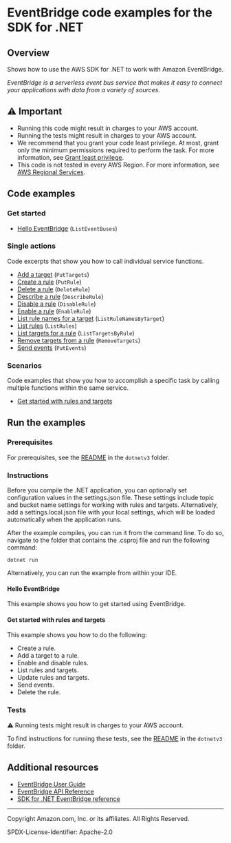 <!--Generated by WRITEME on 2023-03-07 15:33:01.600488 (UTC)-->
# EventBridge code examples for the SDK for .NET

## Overview

Shows how to use the AWS SDK for .NET to work with Amazon EventBridge.

<!--custom.overview.start-->
<!--custom.overview.end-->

*EventBridge is a serverless event bus service that makes it easy to connect your applications with data from a variety of sources.*

## ⚠ Important

* Running this code might result in charges to your AWS account.
* Running the tests might result in charges to your AWS account.
* We recommend that you grant your code least privilege. At most, grant only the minimum permissions required to perform the task. For more information, see [Grant least privilege](https://docs.aws.amazon.com/IAM/latest/UserGuide/best-practices.html#grant-least-privilege).
* This code is not tested in every AWS Region. For more information, see [AWS Regional Services](https://aws.amazon.com/about-aws/global-infrastructure/regional-product-services).

<!--custom.important.start-->
<!--custom.important.end-->

## Code examples

### Get started

* [Hello EventBridge](Actions/HelloEventBridge.cs#L4) (`ListEventBuses`)

### Single actions

Code excerpts that show you how to call individual service functions.

* [Add a target](Actions/EventBridgeWrapper.cs#L349) (`PutTargets`)
* [Create a rule](Actions/EventBridgeWrapper.cs#L168) (`PutRule`)
* [Delete a rule](Actions/EventBridgeWrapper.cs#L435) (`DeleteRule`)
* [Describe a rule](Actions/EventBridgeWrapper.cs#L35) (`DescribeRule`)
* [Disable a rule](Actions/EventBridgeWrapper.cs#L71) (`DisableRule`)
* [Enable a rule](Actions/EventBridgeWrapper.cs#L54) (`EnableRule`)
* [List rule names for a target](Actions/EventBridgeWrapper.cs#L142) (`ListRuleNamesByTarget`)
* [List rules](Actions/EventBridgeWrapper.cs#L89) (`ListRules`)
* [List targets for a rule](Actions/EventBridgeWrapper.cs#L116) (`ListTargetsByRule`)
* [Remove targets from a rule](Actions/EventBridgeWrapper.cs#L393) (`RemoveTargets`)
* [Send events](Actions/EventBridgeWrapper.cs#L292) (`PutEvents`)

### Scenarios

Code examples that show you how to accomplish a specific task by calling multiple
functions within the same service.

* [Get started with rules and targets](Scenarios/EventBridgeScenario.cs) 

## Run the examples

### Prerequisites

For prerequisites, see the [README](../README.md#Prerequisites) in the `dotnetv3` folder.

<!--custom.prerequisites.start-->
<!--custom.prerequisites.end-->

### Instructions

<!--custom.instructions.start-->
Before you compile the .NET application, you can optionally set configuration values
in the settings.json file. These settings include topic and bucket name settings for
working with rules and targets. Alternatively, add a settings.local.json file with
your local settings, which will be loaded automatically when the application runs.

After the example compiles, you can run it from the command line. To do so, navigate to
the folder that contains the .csproj file and run the following command:

```
dotnet run
```
Alternatively, you can run the example from within your IDE.
<!--custom.instructions.end-->

#### Hello EventBridge

This example shows you how to get started using EventBridge.


#### Get started with rules and targets

This example shows you how to do the following:

* Create a rule.
* Add a target to a rule.
* Enable and disable rules.
* List rules and targets.
* Update rules and targets.
* Send events.
* Delete the rule.

<!--custom.scenarios.eventbridge_Scenario_GettingStarted.start-->
<!--custom.scenarios.eventbridge_Scenario_GettingStarted.end-->

### Tests

⚠ Running tests might result in charges to your AWS account.

To find instructions for running these tests, see the [README](../README.md#Tests)
in the `dotnetv3` folder.

<!--custom.tests.start-->
<!--custom.tests.end-->

## Additional resources

* [EventBridge User Guide](https://docs.aws.amazon.com/eventbridge/latest/userguide/eb-what-is.html)
* [EventBridge API Reference](https://docs.aws.amazon.com/eventbridge/latest/APIReference/Welcome.html)
* [SDK for .NET EventBridge reference](https://docs.aws.amazon.com/sdkfornet/v3/apidocs/items/Eventbridge/NEventbridge.html)

<!--custom.resources.start-->
<!--custom.resources.end-->

---

Copyright Amazon.com, Inc. or its affiliates. All Rights Reserved.

SPDX-License-Identifier: Apache-2.0